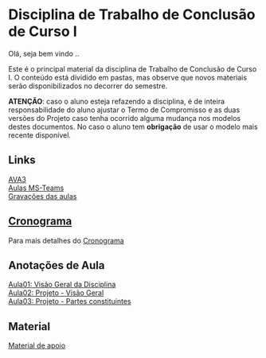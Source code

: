 # Disciplina de Trabalho de Conclusão de Curso I

Olá, seja bem vindo ..

Este é o principal material da disciplina de Trabalho de Conclusão de Curso I. O conteúdo está dividido em pastas, mas observe que novos materiais serão disponibilizados no decorrer do semestre.

**ATENÇÃO**: caso o aluno esteja refazendo a disciplina, é de inteira responsabilidade do aluno ajustar o Termo de Compromisso e as duas versões do Projeto caso tenha ocorrido alguma mudança nos modelos destes documentos. No caso o aluno tem **obrigação** de usar o modelo mais recente disponível.  

## Links

<!-- [x]TODO:INICIO atualizar -->
[AVA3](<https://ava3.furb.br/course/view.php?id=27084> "AVA3")  
[Aulas MS-Teams](<https://teams.microsoft.com/l/channel/19%3a44ad68843226487f955b1fa1320b0e99%40thread.tacv2/Geral?groupId=5a30fae7-7aa0-4366-ac60-04ea35be6dec&tenantId=0c2d222a-ecda-4b70-960a-acef6ced3052> "Aulas MS-Teams")  
[Gravações das aulas](<https://furb.sharepoint.com/teams/CMP0036010220212/Documentos%20Compartilhados/General/Recordings> "Gravações das aulas")  

## [Cronograma](cronograma.md "Cronograma")  

Para mais detalhes do [Cronograma](cronograma.md "Cronograma")  

## Anotações de Aula

[Aula01: Visão Geral da Disciplina](aula01Anotacoes.md "Aula01: Visão Geral da Disciplina")  
[Aula02: Projeto - Visão Geral](aula02Anotacoes.md "Aula02: Projeto - Visão Geral")  
[Aula03: Projeto - Partes constituintes](aula03Anotacoes.md "Aula03: Projeto - Partes constituintes")  

## Material

[Material de apoio](/Material "Material de Apoio")  
